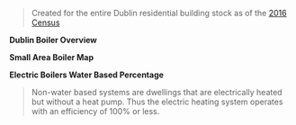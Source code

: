 > Created for the entire Dublin residential building stock as of the [2016 Census](https://www.cso.ie/en/census/census2016reports/census2016smallareapopulationstatistics/)

**Dublin Boiler Overview**

<object type="text/html" data="../../html/dublin_boiler_totals.html" width="2000" height="450" frameborder="0"></object>

**Small Area Boiler Map**

<object type="text/html" data="../../html/dublin_small_area_boilers.html" width="2000" height="1000" frameborder="0"></object>

**Electric Boilers Water Based Percentage**

> Non-water based systems are dwellings that are electrically heated but without a heat pump. Thus the electric heating system operates with an efficiency of 100% or less.

<object type="text/html" data="../../html/boilers_water_based.html" width="2000" height="1000" frameborder="0"></object>
